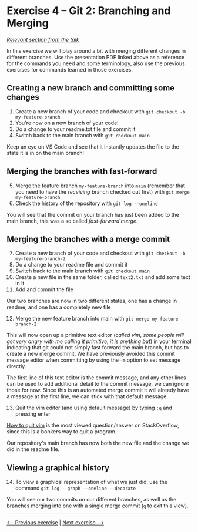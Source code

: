 # Exercise 4 – Git 2: Branching and Merging

_[Relevant section from the talk](https://github.com/perenstrom/talks/blob/main/2025-09-05-hyper-island-git/2025-09-05-hyper-island-git-3.pdf)_

In this exercise we will play around a bit with merging different changes in different branches. Use the presentation PDF linked above as a reference for the commands you need and some terminology, also use the previous exercises for commands learned in those exercises.

## Creating a new branch and committing some changes

1. Create a new branch of your code and checkout with `git checkout -b my-feature-branch`
1. You're now on a new branch of your code!
1. Do a change to your readme.txt file and commit it
1. Switch back to the main branch with `git checkout main`

Keep an eye on VS Code and see that it instantly updates the file to the state it is in on the main branch!

## Merging the branches with fast-forward

5. Merge the feature branch `my-feature-branch` into `main` (remember that you need to have the _receiving_ branch checked out first) with `git merge my-feature-branch`
1. Check the history of the repository with `git log --oneline`

You will see that the commit on your branch has just been added to the main branch, this was a so called _fast-forward merge_.

## Merging the branches with a merge commit

7. Create a new branch of your code and checkout with `git checkout -b my-feature-branch-2`
1. Do a change to your readme file and commit it
1. Switch back to the main branch with `git checkout main`
1. Create a new file in the same folder, called `text2.txt` and add some text in it
1. Add and commit the file

Our two branches are now in two different states, one has a change in readme, and one has a completely new file

12. Merge the new feature branch into main with `git merge my-feature-branch-2`

This will now open up a primitive text editor (_called vim, some people will get very angry with me calling it primitive, it is anything but_) in your terminal indicating that git could not simply fast forward the main branch, but has to create a new merge commit. We have previously avoided this commit message editor when committing by using the `-m` option to set message directly.

The first line of this text editor is the commit message, and any other lines can be used to add additional detail to the commit message, we can ignore those for now. Since this is an automated merge commit it will already have a message at the first line, we can stick with that default message.

13. Quit the vim editor (and using default message) by typing `:q` and pressing enter

[How to quit vim](https://stackoverflow.com/questions/11828270/how-do-i-exit-vim) is the most viewed question/answer on StackOverflow, since this is a bonkers way to quit a program.

Our repository's main branch has now both the new file and the change we did in the readme file.

## Viewing a graphical history

14. To view a graphical representation of what we just did, use the command `git log --graph --oneline --decorate`

You will see our two commits on our different branches, as well as the branches merging into one with a single merge commit (`q` to exit this view).

---

[<-- Previous exercise](./exercise-3-git-1-init-and-committing.md) | [Next exercise -->](./exercise-5-git-3-rebasing.md)
